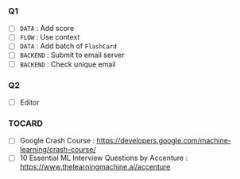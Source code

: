 ### Q1
- [ ] `DATA` : Add score
- [ ] `FLOW` : Use context
- [ ] `DATA` : Add batch of `FlashCard`
- [ ] `BACKEND` : Submit to email server
- [ ] `BACKEND` : Check unique email

### Q2
- [ ] Editor

### TOCARD
- [ ] Google Crash Course : https://developers.google.com/machine-learning/crash-course/
- [ ] 10 Essential ML Interview Questions by Accenture : https://www.thelearningmachine.ai/accenture
